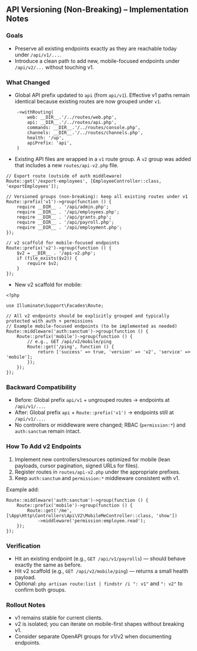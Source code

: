 ## API Versioning (Non-Breaking) – Implementation Notes

### Goals
- Preserve all existing endpoints exactly as they are reachable today under `/api/v1/...`.
- Introduce a clean path to add new, mobile-focused endpoints under `/api/v2/...` without touching v1.

### What Changed
- Global API prefix updated to `api` (from `api/v1`). Effective v1 paths remain identical because existing routes are now grouped under `v1`.

```12:20:bootstrap/app.php
    ->withRouting(
        web: __DIR__.'/../routes/web.php',
        api: __DIR__.'/../routes/api.php',
        commands: __DIR__.'/../routes/console.php',
        channels: __DIR__.'/../routes/channels.php',
        health: '/up',
        apiPrefix: 'api',
    )
```

- Existing API files are wrapped in a `v1` route group. A `v2` group was added that includes a new `routes/api-v2.php` file.

```11:28:routes/api.php
// Export route (outside of auth middleware)
Route::get('/export-employees', [EmployeeController::class, 'exportEmployees']);

// Versioned groups (non-breaking): keep all existing routes under v1
Route::prefix('v1')->group(function () {
    require __DIR__ . '/api/admin.php';
    require __DIR__ . '/api/employees.php';
    require __DIR__ . '/api/grants.php';
    require __DIR__ . '/api/payroll.php';
    require __DIR__ . '/api/employment.php';
});

// v2 scaffold for mobile-focused endpoints
Route::prefix('v2')->group(function () {
    $v2 = __DIR__ . '/api-v2.php';
    if (file_exists($v2)) {
        require $v2;
    }
});
```

- New v2 scaffold for mobile:

```1:17:routes/api-v2.php
<?php

use Illuminate\Support\Facades\Route;

// All v2 endpoints should be explicitly grouped and typically protected with auth + permissions
// Example mobile-focused endpoints (to be implemented as needed)
Route::middleware('auth:sanctum')->group(function () {
    Route::prefix('mobile')->group(function () {
        // e.g., GET /api/v2/mobile/ping
        Route::get('/ping', function () {
            return ['success' => true, 'version' => 'v2', 'service' => 'mobile'];
        });
    });
});
```

### Backward Compatibility
- Before: Global prefix `api/v1` + ungrouped routes → endpoints at `/api/v1/...`.
- After: Global prefix `api` + `Route::prefix('v1')` → endpoints still at `/api/v1/...`.
- No controllers or middleware were changed; RBAC (`permission:*`) and `auth:sanctum` remain intact.

### How To Add v2 Endpoints
1) Implement new controllers/resources optimized for mobile (lean payloads, cursor pagination, signed URLs for files).
2) Register routes in `routes/api-v2.php` under the appropriate prefixes.
3) Keep `auth:sanctum` and `permission:*` middleware consistent with v1.

Example add:
```
Route::middleware('auth:sanctum')->group(function () {
    Route::prefix('mobile')->group(function () {
        Route::get('/me', [\App\Http\Controllers\Api\V2\MobileMeController::class, 'show'])
            ->middleware('permission:employee.read');
    });
});
```

### Verification
- Hit an existing endpoint (e.g., `GET /api/v1/payrolls`) — should behave exactly the same as before.
- Hit v2 scaffold (e.g., `GET /api/v2/mobile/ping`) — returns a small health payload.
- Optional: `php artisan route:list | findstr /i ": v1"` and `": v2"` to confirm both groups.

### Rollout Notes
- v1 remains stable for current clients.
- v2 is isolated; you can iterate on mobile-first shapes without breaking v1.
- Consider separate OpenAPI groups for v1/v2 when documenting endpoints.



